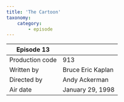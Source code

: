 ```yaml
---
title: 'The Cartoon'
taxonomy:
    category:
        - episode
---
```


| Episode 13 | |
|-----------------|--------------------------------|
| Production code | 913                            |
| Written by      | Bruce Eric Kaplan |
| Directed by     | Andy Ackerman                   |
| Air date        | January 29, 1998                   |
